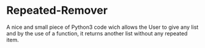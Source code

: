 # Repeated-Remover
A nice and small piece of Python3 code wich allows the User to give any list and by the use of a function, it returns another list without any repeated item.

